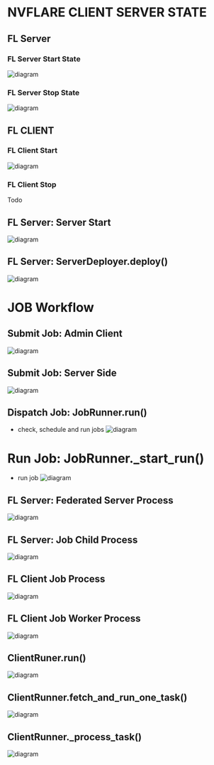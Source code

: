 # NVFLARE CLIENT SERVER STATE

## FL Server

### FL Server Start State
![diagram](./flare_system_worflow-1.svg)
### FL Server Stop State
![diagram](./flare_system_worflow-2.svg)
## FL CLIENT 

### FL Client Start 
![diagram](./flare_system_worflow-3.svg)
### FL Client Stop

Todo


## FL Server: Server Start
![diagram](./flare_system_worflow-4.svg)
## FL Server: ServerDeployer.deploy()
![diagram](./flare_system_worflow-5.svg)
# JOB Workflow

## Submit Job: Admin Client
![diagram](./flare_system_worflow-6.svg)
## Submit Job: Server Side
![diagram](./flare_system_worflow-7.svg)
## Dispatch Job: JobRunner.run()
 * check, schedule and run jobs
![diagram](./flare_system_worflow-8.svg)
# Run Job: JobRunner._start_run()
* run job
![diagram](./flare_system_worflow-9.svg)
## FL Server: Federated Server Process
![diagram](./flare_system_worflow-10.svg)
## FL Server: Job Child Process
![diagram](./flare_system_worflow-11.svg)
## FL Client Job Process
![diagram](./flare_system_worflow-12.svg)
## FL Client Job Worker Process
![diagram](./flare_system_worflow-13.svg)
## ClientRuner.run()
![diagram](./flare_system_worflow-14.svg)
## ClientRunner.fetch_and_run_one_task()
![diagram](./flare_system_worflow-15.svg)
## ClientRunner._process_task()
![diagram](./flare_system_worflow-16.svg)